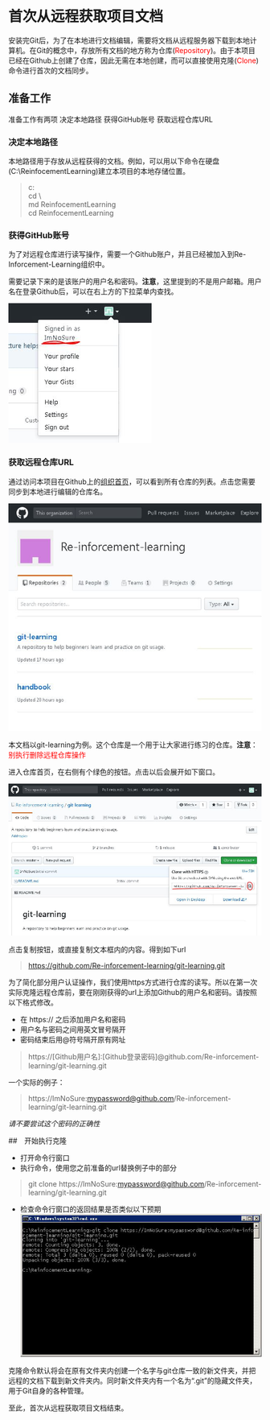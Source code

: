 # 首次从远程获取项目文档

安装完Git后，为了在本地进行文档编辑，需要将文档从远程服务器下载到本地计算机。在Git的概念中，存放所有文档的地方称为仓库(<span style="color:red">Repository</span>)。由于本项目已经在Github上创建了仓库，因此无需在本地创建，而可以直接使用克隆(<span style="color:red">Clone</span>)命令进行首次的文档同步。

## 准备工作

准备工作有两项
决定本地路径
获得GitHub账号
获取远程仓库URL

### 决定本地路径

本地路径用于存放从远程获得的文档。例如，可以用以下命令在硬盘(C:\ReinfocementLearning)建立本项目的本地存储位置。

> c:  
> cd \  
> md ReinfocementLearning  
> cd ReinfocementLearning  

### 获得GitHub账号

为了对远程仓库进行读写操作，需要一个Github账户，并且已经被加入到Re-Inforcement-Learning组织中。

需要记录下来的是该账户的用户名和密码。**注意**，这里提到的不是用户邮箱。用户名在登录Github后，可以在右上方的下拉菜单内查找。

![用户名](images/101-username.jpg)

### 获取远程仓库URL

通过访问本项目在Github上的[组织首页](https://github.com/Re-inforcement-learning)，可以看到所有仓库的列表。点击您需要同步到本地进行编辑的仓库名。

![组织首页](images/102-org-home.jpg)

本文档以git-learning为例。这个仓库是一个用于让大家进行练习的仓库。**注意**：<span style="color:red">别执行删除远程仓库操作</span>

进入仓库首页，在右侧有个绿色的按钮。点击以后会展开如下窗口。

![仓库页](images/103-repository-page.jpg)

点击复制按钮，或直接复制文本框内的内容。得到如下url

> https://github.com/Re-inforcement-learning/git-learning.git

为了简化部分用户认证操作，我们使用https方式进行仓库的读写。所以在第一次实际克隆远程仓库前，要在刚刚获得的url上添加Github的用户名和密码。请按照以下格式修改。

* 在 https:// 之后添加用户名和密码
* 用户名与密码之间用英文冒号隔开
* 密码结束后用@符号隔开原有网址

> https://[Github用户名]:[Github登录密码]@github.com/Re-inforcement-learning/git-learning.git

一个实际的例子：
> https://ImNoSure:mypassword@github.com/Re-inforcement-learning/git-learning.git

*请不要尝试这个密码的正确性*

##　开始执行克隆

* 打开命令行窗口
* 执行命令，使用您之前准备的url替换例子中的部分
> git clone https://ImNoSure:mypassword@github.com/Re-inforcement-learning/git-learning.git
* 检查命令行窗口的返回结果是否类似以下预期
![克隆结果](images/104-clone.jpg)

克隆命令默认将会在原有文件夹内创建一个名字与git仓库一致的新文件夹，并把远程的文档下载到新文件夹内。同时新文件夹内有一个名为“.git”的隐藏文件夹，用于Git自身的各种管理。

至此，首次从远程获取项目文档结束。